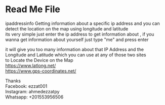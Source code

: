 # Read Me File

ipaddressinfo
Getting information about a specific ip address and you can detect the location on the map using longitude and latitude
<br>
its very simple just enter the ip address to get information about , if you wanna get information about yourself just type "me" and 
press enter<br>

it will give you too many information about that IP Address and the Longitude and Latitude which you can use at any of those two sites<br>
to Locate the Device on the Map<br>
https://www.latlong.net/<br>
https://www.gps-coordinates.net/<br>

Thanks<br>
Facebook: ezzat001<br>
Instagram: ahmedezzatpy <br>
Whatsapp: +201553956506 <br>
